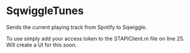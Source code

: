 SqwiggleTunes
=============

Sends the current playing track from Spotify to Sqwiggle.

To use simply add your access token to the STAPIClient.m file on line 25. Will create a UI for this soon.